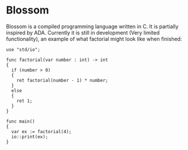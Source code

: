 # Blossom
Blossom is a compiled programming language written in C. It is partially inspired by ADA. Currently it is still in development (Very limited functionality), an example of what factorial might look like when finished:

```
use "std/io";

func factorial(var number : int) -> int
{
  if (number > 0) 
  {
    ret factorial(number - 1) * number;
  }
  else
  {
    ret 1;
  }
}

func main() 
{
  var ex := factorial(4);
  io::print(ex);
}

```

